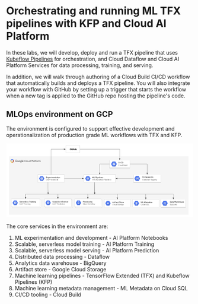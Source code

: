 # Orchestrating and running ML TFX pipelines with KFP and Cloud AI Platform

In these labs, we will develop, deploy and run a TFX pipeline that uses [Kubeflow Pipelines](https://www.kubeflow.org/docs/pipelines/) for orchestration, and Cloud Dataflow and Cloud AI Platform Services for data processing, training, and serving.

In addition, we will walk through authoring of a Cloud Build CI/CD workflow that automatically builds and deploys a TFX pipeline. You will also integrate your workflow with GitHub by setting up a trigger that starts the workflow when a new tag is applied to the GitHub repo hosting the pipeline's code.

## MLOps environment on GCP

The environment is configured to support effective development and operationalization of production grade ML workflows with TFX and KFP.

![alt text](imgs/mlops.png "MLOps on GCP")

The core services in the environment are:

1. ML experimentation and development - AI Platform Notebooks
2. Scalable, serverless model training - AI Platform Training
3. Scalable, serverless model serving - AI Platform Prediction
4. Distributed data processing - Dataflow
5. Analytics data warehouse - BigQuery
6. Artifact store - Google Cloud Storage
7. Machine learning pipelines - TensorFlow Extended (TFX) and Kubeflow Pipelines (KFP)
8. Machine learning metadata management - ML Metadata on Cloud SQL
9. CI/CD tooling - Cloud Build